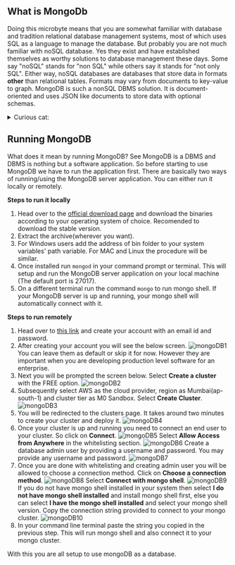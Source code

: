 ## What is MongoDb ##
Doing this microbyte means that you are somewhat familiar with database and tradition relational database management systems, most of which uses SQL as a language to manage the database. But probably you are not much familiar with noSQL database. Yes they exist and have established themselves as worthy solutions to database management these days. Some say "noSQL" stands for "non SQL" while others say it stands for "not only SQL". Either way, noSQL databases are databases that store data in formats **other** than relational tables. Formats may vary from documents to key-value to graph. MongoDB is such a nonSQL DBMS solution. It is document-oriented and uses JSON like documents to store data with optional schemas.

<details>
    <summary>Curious cat:</summary>

    1. Does it mean that noSQL or non relational databases don't store relationship data well?
    2. Well, what is optional schema? Till now we have only heard of fixed schema in RDBMS.

    You may give it a try to find answer to these questions. Anyway we will discuss it in later section.
</details>

## Running MongoDB ##
What does it mean by running MongoDB? See MongoDB is a DBMS and DBMS is nothing but a software application. So before starting to use MongoDB we have to run the application first. There are basically two ways of running/using the MongoDB server application. You can either run it locally or remotely.

**Steps to run it locally**
1. Head over to the [official download page](https://www.mongodb.com/try/download/enterprise) and download the binaries according to your operating system of choice. Recomended to download the stable version.
2. Extract the archive(wherever you want).
3. For Windows users add the address of bin folder to your system variables' path variable. For MAC and Linux the procedure will be similar.  
4. Once installed run ```mongod``` in your command prompt or terminal. This will setup and run the MongoDB server application on your local machine (The default port is 27017).
5. On a different terminal run the command ```mongo``` to run mongo shell. If your MongoDB server is up and running, your mongo shell will automatically connect with it. 

**Steps to run remotely**
1. Head over to [this link](https://account.mongodb.com/account/login) and create your account with an email id and password.
2. After creating your account you will see the below screen.
![mongoDB1](images/mongoDB1.jpg)
You can leave them as default or skip it for now. However they are important when you are developing production level software for an enterprise.
3. Next you will be prompted the screen below. Select **Create a cluster** with the FREE option.
![mongoDB2](images/mongoDB2.jpg)
4. Subsequently select AWS as the cloud provider, region as Mumbai(ap-south-1) and cluster tier as M0 Sandbox. Select **Create Cluster**.
![mongoDB3](images/mongoDB3.jpg)
5. You will be redirected to the clusters page. It takes around two minutes to create your cluster and deploy it.
![mongoDB4](images/mongoDB4.jpg)
6. Once your cluster is up and running you need to connect an end user to your cluster. So click on **Connect**.
![mongoDB5](images/mongoDB5.jpg)
Select **Allow Access from Anywhere** in the whitelisting section.
![mongoDB6](images/mongoDB6.jpg)
Create a database admin user by providing a username and password. You may provide any username and password.
![mongoDB7](images/mongoDB7.jpg)
7. Once you are done with whitelisting and creating admin user you will be allowed to choose a connection method. Click on **Choose a connection method**.
![mongoDB8](images/mongoDB8.jpg)
Select **Connect with mongo shell**.
![mongoDB9](images/mongoDB9.jpg)
If you do not have mongo shell installed in your system then select **I do not have mongo shell installed** and install mongo shell first, else you can select **I have the mongo shell installed** and select your mongo shell version. Copy the connection string provided to connect to your mongo cluster.
![mongoDB10](images/mongoDB10.jpg)
8. In your command line terminal paste the string you copied in the previous step. This will run mongo shell and also connect it to your mongo cluster.

With this you are all setup to use mongoDB as a database. 
